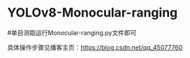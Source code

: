 # YOLOv8-Monocular-ranging

#单目测距运行Monocular-ranging.py文件即可

具体操作步骤见播客主页：https://blog.csdn.net/qq_45077760


